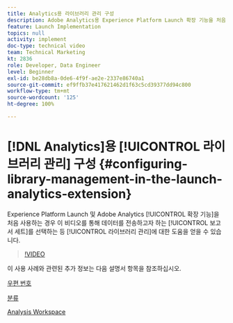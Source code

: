 ```yaml
---
title: Analytics용 라이브러리 관리 구성
description: Adobe Analytics용 Experience Platform Launch 확장 기능을 처음 사용하는 경우 이 비디오를 통해 데이터를 전송하고자 하는 보고서 세트를 선택하는 등 구성의 라이브러리 관리 부분에 대한 도움을 얻을 수 있습니다.
feature: Launch Implementation
topics: null
activity: implement
doc-type: technical video
team: Technical Marketing
kt: 2836
role: Developer, Data Engineer
level: Beginner
exl-id: be28db8a-0de6-4f9f-ae2e-2337e86740a1
source-git-commit: ef9ffb37e417621462d1f63c5cd39377dd94c800
workflow-type: tm+mt
source-wordcount: '125'
ht-degree: 100%

---
```


# [!DNL Analytics]용 [!UICONTROL 라이브러리 관리] 구성 {#configuring-library-management-in-the-launch-analytics-extension}

Experience Platform Launch 및 Adobe Analytics [!UICONTROL 확장 기능]을 처음 사용하는 경우 이 비디오를 통해 데이터를 전송하고자 하는 [!UICONTROL 보고서 세트]를 선택하는 등 [!UICONTROL 라이브러리 관리]에 대한 도움을 얻을 수 있습니다.

>[!VIDEO](https://video.tv.adobe.com/v/27092/?quality=12)

이 사용 사례와 관련된 추가 정보는 다음 설명서 항목을 참조하십시오.

[우편 번호](https://experienceleague.adobe.com/docs/analytics/components/dimensions/zip-code.html?lang=ko)

[분류](https://experienceleague.adobe.com/docs/analytics/components/classifications/c-classifications.html)

[Analysis Workspace](https://experienceleague.adobe.com/docs/analytics/analyze/analysis-workspace/analysis-workspace-features.html)
